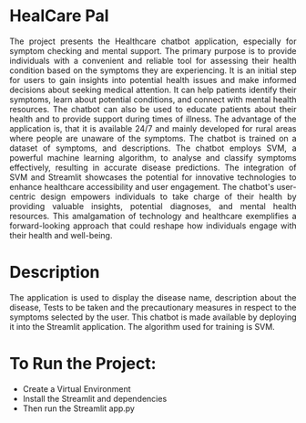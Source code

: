 # **HealCare Pal**

<p align="justify"> The project presents the Healthcare chatbot application, especially for symptom checking and mental support. The primary purpose is to provide individuals with a convenient and reliable tool for assessing their health condition based on the symptoms they are experiencing. It is an initial step for users to gain insights into potential health issues and make informed decisions about seeking medical attention.  It can help patients identify their symptoms, learn about potential conditions, and connect with mental health resources. The chatbot can also be used to educate patients about their health and to provide support during times of illness. The advantage of the application is, that it is available 24/7 and mainly developed for rural areas where people are unaware of the symptoms. The chatbot is trained on a dataset of symptoms, and descriptions. The chatbot employs SVM, a powerful machine learning algorithm, to analyse and classify symptoms effectively, resulting in accurate disease predictions. The integration of SVM and Streamlit showcases the potential for innovative technologies to enhance healthcare accessibility and user engagement. The chatbot's user-centric design empowers individuals to take charge of their health by providing valuable insights, potential diagnoses, and mental health resources. This amalgamation of technology and healthcare exemplifies a forward-looking approach that could reshape how individuals engage with their health and well-being. </p>

# **Description**
<p align="justify">The application is used to display the disease name, description about the disease, Tests to be taken and the precautionary measures in respect to the symptoms selected by the user. This chatbot is made available by deploying it into the Streamlit application. The algorithm used for training is SVM. </p>


# To Run the Project:

<ul>
  <li>Create a Virtual Environment</li>
  <li>Install the Streamlit and dependencies</li>
  <li>Then run the Streamlit app.py</li>
</ul>

